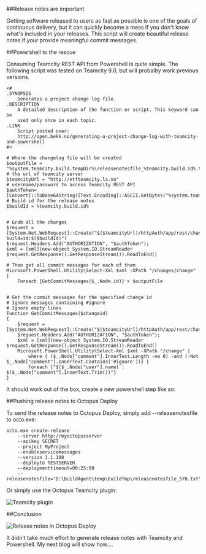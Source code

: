 ##Release notes are important

Getting software released to users as fast as possible is one of the goals of continuous delivery, but it can quickly become a mess if you don't know what's included in your releases. This script will create beautiful release notes if your provide meaningful commit messages.

##Powershell to the rescue

Consuming Teamcity REST API from Powershell is quite simple. The following script was tested on Teamcity 9.0, but will probalby work previous versions.

```posh
<#
.SYNOPSIS
    Generates a project change log file.
.DESCRIPTION
    A detailed description of the function or script. This keyword can be
    used only once in each topic.
.LINK
    Script posted over:
    http://open.bekk.no/generating-a-project-change-log-with-teamcity-and-powershell
#>

# Where the changelog file will be created
$outputFile = "%system.teamcity.build.tempDir%\releasenotesfile_%teamcity.build.id%.txt"
# the url of teamcity server
$teamcityUrl = "http://etfteamcity.ls.no"
# username/password to access Teamcity REST API
$authToken=[Convert]::ToBase64String([Text.Encoding]::ASCII.GetBytes("%system.teamcity.auth.userId%:%system.teamcity.auth.password%"))
# Build id for the release notes
$buildId = %teamcity.build.id%


# Grab all the changes
$request = [System.Net.WebRequest]::Create("$($teamcityUrl)/httpAuth/app/rest/changes?build=id:$($buildId)")
$request.Headers.Add("AUTHORIZATION", "$authToken");
$xml = [xml](new-object System.IO.StreamReader $request.GetResponse().GetResponseStream()).ReadToEnd()

# Then get all commit messages for each of them
Microsoft.PowerShell.Utility\Select-Xml $xml -XPath "/changes/change" | 
    Foreach {GetCommitMessages($_.Node.id)} > $outputFile


# Get the commit messages for the specified change id
# Ignore messages containing #ignore
# Ignore empty lines
Function GetCommitMessages($changeid)
{
	$request = [System.Net.WebRequest]::Create("$($teamcityUrl)/httpAuth/app/rest/changes/id:$changeid")	 
	$request.Headers.Add("AUTHORIZATION", "$authToken");
	$xml = [xml](new-object System.IO.StreamReader $request.GetResponse().GetResponseStream()).ReadToEnd()    
    Microsoft.PowerShell.Utility\Select-Xml $xml -XPath "/change" |
        where { ($_.Node["comment"].InnerText.Length -ne 0) -and (-Not $_.Node["comment"].InnerText.Contains('#ignore'))} |
        foreach {"$($_.Node["user"].name) : $($_.Node["comment"].InnerText.Trim())"}
}
```

It should work out of the box, create a new powershell step like so:


##Pushing release notes to Octopus Deploy

To send the release notes to Octopus Deploy, simply add --releasenotesfile to octo.exe:

```posh
octo.exe create-release 
	--server http://myoctopusserver 
	--apikey SECRET 
	--project MyProject 
	--enableservicemessages 
	--version 3.1.108 
	--deployto TESTSERVER 
	--deploymenttimeout=00:25:00 
	--releasenotesfile="D:\BuildAgent\temp\buildTmp\releasenotesfile_578.txt"
```

Or simply use the Octopus Teamcity plugin:

![Teamcity plugin](https://bekkopen.blob.core.windows.net/attachments/53c089e5-e1ac-4021-a75a-5324701c9bb8 "teamcity plugin")

##Conclusion

![Release notes in Octopus Deploy](https://bekkopen.blob.core.windows.net/attachments/1fe6331c-af38-4859-a7a5-00e3885853bb "Release notes in Octopus Deploy")

It didn't take much effort to generate release notes with Teamcity and Powershell. My next blog will show how....